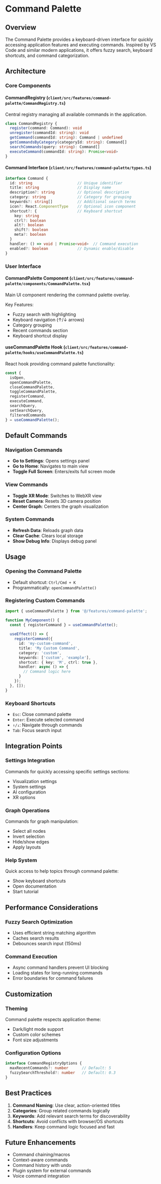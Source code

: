 # Command Palette

## Overview
The Command Palette provides a keyboard-driven interface for quickly accessing application features and executing commands. Inspired by VS Code and similar modern applications, it offers fuzzy search, keyboard shortcuts, and command categorization.

## Architecture

### Core Components

#### CommandRegistry (`client/src/features/command-palette/CommandRegistry.ts`)
Central registry managing all available commands in the application.

```typescript
class CommandRegistry {
  register(command: Command): void
  unregister(commandId: string): void
  getCommand(commandId: string): Command | undefined
  getCommandsByCategory(categoryId: string): Command[]
  searchCommands(query: string): Command[]
  executeCommand(commandId: string): Promise<void>
}
```

#### Command Interface (`client/src/features/command-palette/types.ts`)
```typescript
interface Command {
  id: string                    // Unique identifier
  title: string                 // Display name
  description?: string          // Optional description
  category: string              // Category for grouping
  keywords?: string[]           // Additional search terms
  icon?: React.ComponentType    // Optional icon component
  shortcut?: {                  // Keyboard shortcut
    key: string
    ctrl?: boolean
    alt?: boolean
    shift?: boolean
    meta?: boolean
  }
  handler: () => void | Promise<void>  // Command execution
  enabled?: boolean             // Dynamic enable/disable
}
```

### User Interface

#### CommandPalette Component (`client/src/features/command-palette/components/CommandPalette.tsx`)
Main UI component rendering the command palette overlay.

Key Features:
- Fuzzy search with highlighting
- Keyboard navigation (↑/↓ arrows)
- Category grouping
- Recent commands section
- Keyboard shortcut display

#### useCommandPalette Hook (`client/src/features/command-palette/hooks/useCommandPalette.ts`)
React hook providing command palette functionality:

```typescript
const {
  isOpen,
  openCommandPalette,
  closeCommandPalette,
  toggleCommandPalette,
  registerCommand,
  executeCommand,
  searchQuery,
  setSearchQuery,
  filteredCommands
} = useCommandPalette();
```

## Default Commands

### Navigation Commands
- **Go to Settings**: Opens settings panel
- **Go to Home**: Navigates to main view
- **Toggle Full Screen**: Enters/exits full screen mode

### View Commands
- **Toggle XR Mode**: Switches to WebXR view
- **Reset Camera**: Resets 3D camera position
- **Center Graph**: Centers the graph visualization

### System Commands
- **Refresh Data**: Reloads graph data
- **Clear Cache**: Clears local storage
- **Show Debug Info**: Displays debug panel

## Usage

### Opening the Command Palette
- Default shortcut: `Ctrl/Cmd + K`
- Programmatically: `openCommandPalette()`

### Registering Custom Commands
```typescript
import { useCommandPalette } from '@/features/command-palette';

function MyComponent() {
  const { registerCommand } = useCommandPalette();
  
  useEffect(() => {
    registerCommand({
      id: 'my-custom-command',
      title: 'My Custom Command',
      category: 'custom',
      keywords: ['custom', 'example'],
      shortcut: { key: 'M', ctrl: true },
      handler: async () => {
        // Command logic here
      }
    });
  }, []);
}
```

### Keyboard Shortcuts
- `Esc`: Close command palette
- `Enter`: Execute selected command
- `↑/↓`: Navigate through commands
- `Tab`: Focus search input

## Integration Points

### Settings Integration
Commands for quickly accessing specific settings sections:
- Visualization settings
- System settings
- AI configuration
- XR options

### Graph Operations
Commands for graph manipulation:
- Select all nodes
- Invert selection
- Hide/show edges
- Apply layouts

### Help System
Quick access to help topics through command palette:
- Show keyboard shortcuts
- Open documentation
- Start tutorial

## Performance Considerations

### Fuzzy Search Optimization
- Uses efficient string matching algorithm
- Caches search results
- Debounces search input (150ms)

### Command Execution
- Async command handlers prevent UI blocking
- Loading states for long-running commands
- Error boundaries for command failures

## Customization

### Theming
Command palette respects application theme:
- Dark/light mode support
- Custom color schemes
- Font size adjustments

### Configuration Options
```typescript
interface CommandRegistryOptions {
  maxRecentCommands?: number      // Default: 5
  fuzzySearchThreshold?: number   // Default: 0.3
}
```

## Best Practices

1. **Command Naming**: Use clear, action-oriented titles
2. **Categories**: Group related commands logically
3. **Keywords**: Add relevant search terms for discoverability
4. **Shortcuts**: Avoid conflicts with browser/OS shortcuts
5. **Handlers**: Keep command logic focused and fast

## Future Enhancements

- Command chaining/macros
- Context-aware commands
- Command history with undo
- Plugin system for external commands
- Voice command integration